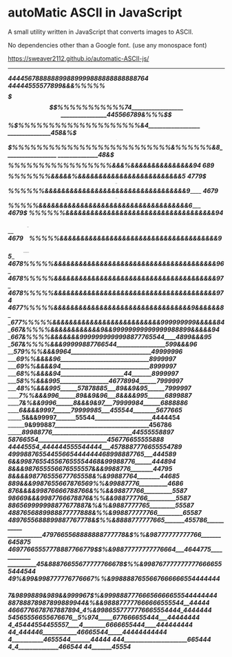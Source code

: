 # autoMatic ASCII in JavaScript

A small utility written in JavaScript that converts images to ASCII.

No dependencies other than a Google font.  (use any monospace font)

https://sweaver2112.github.io/automatic-ASCII-js/

_____________________________________________________________________________
______________________444456788888899889999888888888888764___________________
_________________44444555577899&&&%%%%%$$$$$$$%%%%%%%%%%%74__________________
________________445566789&%%%$$$$$$%$%%%%%%%%%%%%%%%%%%%%&4__________________
_______________458&%$$$$$$$%%%%%%%%%%%%%%%%%%%%%%%%%%%%%%&6__________________
_______________69$$$$$$$%%%%%%%%%%%%%%%%%%%%%%%%%%&%%%%%%&8__________________
______________48&$$$$$%%%%%%%%%%%%%%%%%&&&%&&&&&&&&&&&&&&&94_________________
______________689$$$$%%%%%%%&&&&&%&&&&&&&&&&&&&&&&&&&&&&&&&5_________________
_____________4779$$$%%%%%%&&&&&&&&&&&&&&&&&&&&&&&&&&&&&&&&&7_________________
_____________4679$$%%%%%%&&&&&&&&&&&&&&&&&&&&&&&&&&&&&&&&&&9_________________
_____________4679$$%%%%%&&&&&&&&&&&&&&&&&&&&&&&&&&&&&&&&&&&95________________
_____________4679$$%%%%%&&&&&&&&&&&&&&&&&&&&&&&&&&&&&&&&&&&&6________________
_____________4679$$%%%%%&&&&&&&&&&&&&&&&&&&&&&&&&&&&&&&&&&&&8________________
_____________4679$%%%%%%&&&&&&&&&&&&&&&&&&&&&&&&&&&&&&&&&&&&94_______________
_____________4679$%%%%%&&&&&&&&&&&&&&&&&&&&&&&&&&&&&&&&&&&&&95_______________
_____________4579$$%%%%&&&&&&&&&&&&&&&&&&&&&&&&&&&&&&&&&&&&&&6_______________
_____________4478$$%%%%&&&&&&&&&&&&&&&&&&&&&&&&&&&&&&&&&&&&&&8_______________
_____________4668$$%%%%&&&&&&&&&&&&&&&&&&&&&&&&&&&&&&&&&&&&&&84______________
_____________4678$%%%%%&&&&&&&&&&&&&&&&&&&&&&&&&&&&&&&&&&&&&&95______________
_____________4678%%%%%&&&&&&&&&&&&&&&&&&&&&&&&&&&&&&&&&&&&&&&96______________
_____________4678%%%%%&&&&&&&&&&&&&&&&&&&&&&&&&&&&&&&&&&&&&&&97______________
_____________4678%%%%%&&&&&&&&&&&&&&&&&&&&&&&&&&&&&&&&&&&&&&&974_____________
_____________4677%%%%%&&&&&&&&&&&&&&&&&&&&&&&&&&&&&&&&&9&&&&&&8______________
______________677%%%%%&&&&&&&&&&&&&&&&&&&&&&&&&&999999999&&&&&84_____________
______________667&%%%%&&&&&&&&&&&&9&&99999999999999988899&&&&&94_____________
______________667&%%%%&&&&&&&9999999999998877765544____4899&&&95_____________
______________567&%%%%&&&99999887766544_________________599&&&96_____________
_______________579%%%&&&9964____________________________49999996_____________
________________69%%&&&&96_______________________________8999997_____________
________________69%%&&&&94_______________________________8999997_____________
________________68%%&&&&94______________________44_______8999997_____________
________________58%%&&&995_________________46778994______7999997_____________
________________48%%&&&995______57878885___89&&9&95______7999997_____________
_________________7%%&&&996______89&&9&96___8&&&&995______6899887_____________
_________________7&%&&9996______8&&&9&97___79999984______6888886_____________
_________________6&&&&9997______79999985___455544________5677665_____________
_________________5&&&99997_______55544____________________4444454____________
__________________9&999887_________________________________456786____________
__________________89988776____________________________44555558897____________
__________________58766554________________________456776655555888____________
___________________44445554_444444555544444___4578887776655554789____________
_____________________49998876554455665444444468998887765___444589____________
_____________________6&&998765545567655554468&99988776______444894___________
_____________________8&&&987655556676555557&&&9988776________44795___________
____________________8&&&&98776555677765558&%&99887764________44685___________
___________________889&&&9987655667876569%%&99887776__________4686___________
__________________876&&&&99876666788766&%%&&98877766__________5587___________
_________________98669&&&9987766678876&%%&&988777766__________5587___________
________________886569999998877677887&%&%&9887777765_________55587___________
______________4887656889988877777888&%%&998877777766_________65587___________
_____________4897655688899887767778&$%%&8888777777665_______455786___________
____________4797665568888888777778&$%%&98777777777766_______645875___________
___________46977665557778887766779$$%&98877777777776664___4644775____________
__________45&88876655677777766678$%%&9987677777777776666555444544____________
__________49%&99&998777776776667%$%&99888667777776666665554444444____________
__________5%&99&&99&&9989998777&$%&9988887655667666666554444444______________
__________7&9899889&989&&999967$%&99988877766656666655544444444______________
__________88788878987899889944&%&&988877777666666555544__44444_______________
_________4666776678767887894_4%&9986557777776665554444_4444444_______________
__________54565556655676676__5%974_____677666655444___44444444_______________
__________4_45444554455557____4________6666655444____444444444_______________
_________________44_444446____________46665544_____44444444444_______________
_________________________4___________4655544_______44444_____________________
___________444______________________665444___________________________________
_________________4_4______________466544_____________________________________
________________________44_______45554_______________________________________
